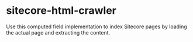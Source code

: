 sitecore-html-crawler
=====================

Use this computed field implementation to index Sitecore pages by loading the actual page and extracting the content.
